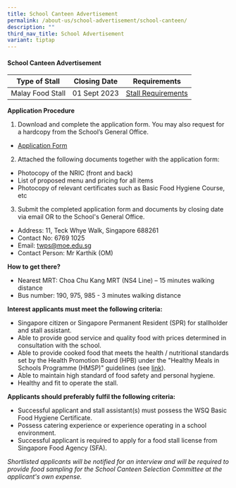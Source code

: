 ```yaml
---
title: School Canteen Advertisement
permalink: /about-us/school-advertisement/school-canteen/
description: ""
third_nav_title: School Advertisement
variant: tiptap
---
```

#### School Canteen Advertisement

| Type of Stall | Closing Date | Requirements |
| -------- | -------- | -------- |
| Malay Food Stall | 01 Sept 2023 | [Stall Requirements](/files/School%20Canteen%20Ads/malay%20food%20stall%20requirement%2020230720.pdf)|


**Application Procedure**

1. Download and complete the application form. You may also request for a hardcopy from the School’s General Office.
* [Application Form](/files/School%20Canteen%20Ads/application%20form%20for%20canteen%20stall.pdf)

2. Attached the following documents together with the application form:
* Photocopy of the NRIC (front and back)
* List of proposed menu and pricing for all items
* Photocopy of relevant certificates such as Basic Food Hygiene Course, etc

3. Submit the completed application form and documents by closing date via email OR to the School's General Office.

* Address: 11, Teck Whye Walk, Singapore 688261
* Contact No: 6769 1025
* Email: twps@moe.edu.sg
* Contact Person: Mr Karthik (OM)

**How to get there?**
* Nearest MRT: Choa Chu Kang MRT (NS4 Line) – 15 minutes walking distance
* Bus number: 190, 975, 985 - 3 minutes walking distance

**Interest applicants must meet the following criteria:**
* Singapore citizen or Singapore Permanent Resident (SPR) for stallholder and stall assistant.
* Able to provide good service and quality food with prices determined in consultation with the school.
* Able to provide cooked food that meets the health / nutritional standards set by the Health Promotion Board (HPB) under the "Healthy Meals in Schools Programme (HMSP)" guidelines (see [link](https://www.hpb.gov.sg/schools/school-programmes/healthy-meals-in-schools-programme)).
* Able to maintain high standard of food safety and personal hygiene.
* Healthy and fit to operate the stall.


**Applicants should preferably fulfil the following criteria:**
* Successful applicant and stall assistant(s) must possess the WSQ Basic Food Hygiene Certificate.
* Possess catering experience or experience operating in a school environment.
* Successful applicant is required to apply for a food stall license from Singapore Food Agency (SFA).


*Shortlisted applicants will be notified for an interview and will be required to provide food sampling for the School Canteen Selection Committee at the applicant's own expense.*